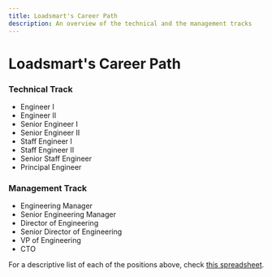```yaml
---
title: Loadsmart's Career Path
description: An overview of the technical and the management tracks
---
```


# Loadsmart's Career Path

### Technical Track

- Engineer I
- Engineer II
- Senior Engineer I
- Senior Engineer II
- Staff Engineer I
- Staff Engineer II
- Senior Staff Engineer
- Principal Engineer

### Management Track

- Engineering Manager
- Senior Engineering Manager
- Director of Engineering
- Senior Director of Engineering
- VP of Engineering
- CTO


For a descriptive list of each of the positions above, check [this spreadsheet](https://docs.google.com/spreadsheets/d/1CRUxWUZlke7Mw2lokbfH6RU1uAgNyFS6pAgqH8oYqYs/edit#gid=149467352).

